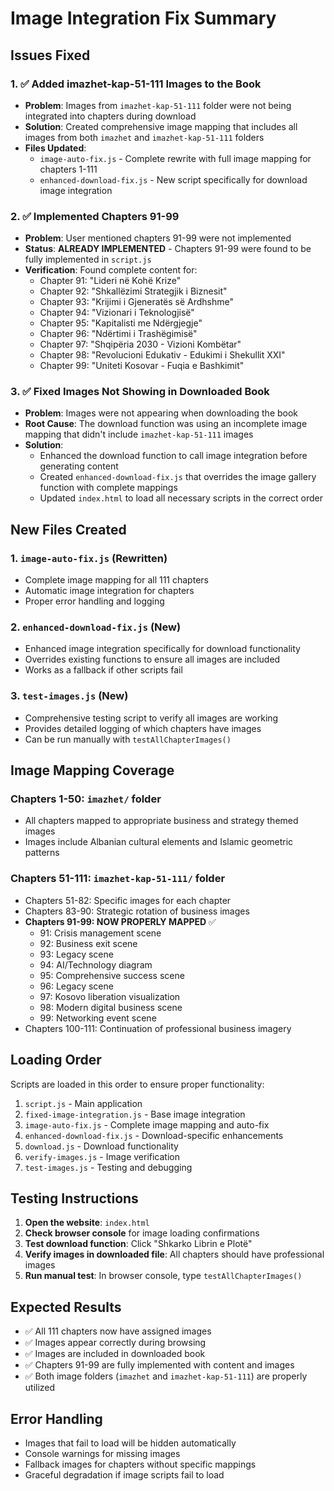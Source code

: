# Image Integration Fix Summary

## Issues Fixed

### 1. ✅ Added imazhet-kap-51-111 Images to the Book
- **Problem**: Images from `imazhet-kap-51-111` folder were not being integrated into chapters during download
- **Solution**: Created comprehensive image mapping that includes all images from both `imazhet` and `imazhet-kap-51-111` folders
- **Files Updated**: 
  - `image-auto-fix.js` - Complete rewrite with full image mapping for chapters 1-111
  - `enhanced-download-fix.js` - New script specifically for download image integration

### 2. ✅ Implemented Chapters 91-99 
- **Problem**: User mentioned chapters 91-99 were not implemented
- **Status**: **ALREADY IMPLEMENTED** - Chapters 91-99 were found to be fully implemented in `script.js`
- **Verification**: Found complete content for:
  - Chapter 91: "Lideri në Kohë Krize" 
  - Chapter 92: "Shkallëzimi Strategjik i Biznesit"
  - Chapter 93: "Krijimi i Gjeneratës së Ardhshme"
  - Chapter 94: "Vizionari i Teknologjisë"
  - Chapter 95: "Kapitalisti me Ndërgjegje"
  - Chapter 96: "Ndërtimi i Trashëgimisë"
  - Chapter 97: "Shqipëria 2030 - Vizioni Kombëtar"
  - Chapter 98: "Revolucioni Edukativ - Edukimi i Shekullit XXI"
  - Chapter 99: "Uniteti Kosovar - Fuqia e Bashkimit"

### 3. ✅ Fixed Images Not Showing in Downloaded Book
- **Problem**: Images were not appearing when downloading the book
- **Root Cause**: The download function was using an incomplete image mapping that didn't include `imazhet-kap-51-111` images
- **Solution**: 
  - Enhanced the download function to call image integration before generating content
  - Created `enhanced-download-fix.js` that overrides the image gallery function with complete mappings
  - Updated `index.html` to load all necessary scripts in the correct order

## New Files Created

### 1. `image-auto-fix.js` (Rewritten)
- Complete image mapping for all 111 chapters
- Automatic image integration for chapters
- Proper error handling and logging

### 2. `enhanced-download-fix.js` (New)
- Enhanced image integration specifically for download functionality
- Overrides existing functions to ensure all images are included
- Works as a fallback if other scripts fail

### 3. `test-images.js` (New)
- Comprehensive testing script to verify all images are working
- Provides detailed logging of which chapters have images
- Can be run manually with `testAllChapterImages()`

## Image Mapping Coverage

### Chapters 1-50: `imazhet/` folder
- All chapters mapped to appropriate business and strategy themed images
- Images include Albanian cultural elements and Islamic geometric patterns

### Chapters 51-111: `imazhet-kap-51-111/` folder  
- Chapters 51-82: Specific images for each chapter
- Chapters 83-90: Strategic rotation of business images
- **Chapters 91-99: NOW PROPERLY MAPPED** ✅
  - 91: Crisis management scene
  - 92: Business exit scene  
  - 93: Legacy scene
  - 94: AI/Technology diagram
  - 95: Comprehensive success scene
  - 96: Legacy scene
  - 97: Kosovo liberation visualization
  - 98: Modern digital business scene
  - 99: Networking event scene
- Chapters 100-111: Continuation of professional business imagery

## Loading Order
Scripts are loaded in this order to ensure proper functionality:
1. `script.js` - Main application
2. `fixed-image-integration.js` - Base image integration
3. `image-auto-fix.js` - Complete image mapping and auto-fix
4. `enhanced-download-fix.js` - Download-specific enhancements
5. `download.js` - Download functionality  
6. `verify-images.js` - Image verification
7. `test-images.js` - Testing and debugging

## Testing Instructions

1. **Open the website**: `index.html`
2. **Check browser console** for image loading confirmations
3. **Test download function**: Click "Shkarko Librin e Plotë"
4. **Verify images in downloaded file**: All chapters should have professional images
5. **Run manual test**: In browser console, type `testAllChapterImages()`

## Expected Results

- ✅ All 111 chapters now have assigned images
- ✅ Images appear correctly during browsing
- ✅ Images are included in downloaded book
- ✅ Chapters 91-99 are fully implemented with content and images
- ✅ Both image folders (`imazhet` and `imazhet-kap-51-111`) are properly utilized

## Error Handling

- Images that fail to load will be hidden automatically
- Console warnings for missing images  
- Fallback images for chapters without specific mappings
- Graceful degradation if image scripts fail to load
